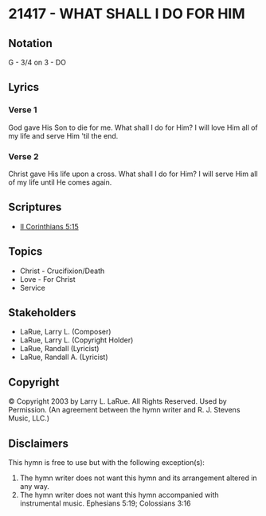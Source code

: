 # 21417 - WHAT SHALL I DO FOR HIM

## Notation

G - 3/4 on 3 - DO

## Lyrics

### Verse 1

God gave His Son to die for me. What shall I do for Him? I will love Him all of my life and serve Him 'til the end.

### Verse 2

Christ gave His life upon a cross. What shall I do for Him? I will serve Him all of my life until He comes again.


## Scriptures

- [II Corinthians 5:15](https://www.biblegateway.com/passage/?search=II%20Corinthians%205%3A15)

## Topics

- Christ - Crucifixion/Death
- Love - For Christ
- Service

## Stakeholders

- LaRue, Larry L. (Composer)
- LaRue, Larry L. (Copyright Holder)
- LaRue, Randall (Lyricist)
- LaRue, Randall A. (Lyricist)

## Copyright

© Copyright 2003 by Larry L. LaRue. All Rights Reserved. Used by Permission.
(An agreement between the hymn writer and R. J. Stevens Music, LLC.)

## Disclaimers

This hymn is free to use but with the following exception(s):
1. The hymn writer does not want this hymn and its arrangement altered in any way.
2. The hymn writer does not want this hymn accompanied with instrumental music.
Ephesians 5:19; Colossians 3:16

